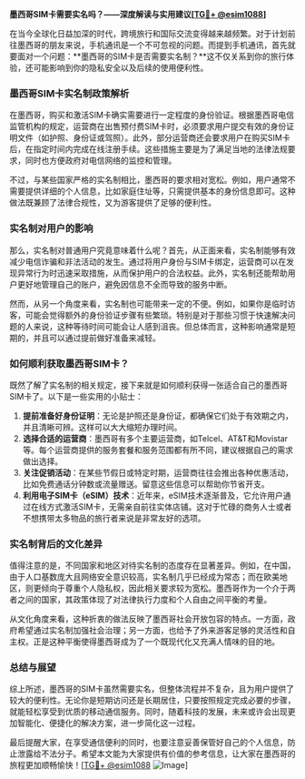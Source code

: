 **墨西哥SIM卡需要实名吗？——深度解读与实用建议[[TG💪+ @esim1088](https://t.me/s/esim1088)]**

在当今全球化日益加深的时代，跨境旅行和国际交流变得越来越频繁。对于计划前往墨西哥的朋友来说，手机通讯是一个不可忽视的问题。而提到手机通讯，首先就要面对一个问题：**墨西哥的SIM卡是否需要实名制？**这不仅关系到你的旅行体验，还可能影响到你的隐私安全以及后续的使用便利性。

### 墨西哥SIM卡实名制政策解析

在墨西哥，购买和激活SIM卡确实需要进行一定程度的身份验证。根据墨西哥电信监管机构的规定，运营商在出售预付费SIM卡时，必须要求用户提交有效的身份证明文件（如护照、身份证或驾照）。此外，部分运营商还会要求用户在购买SIM卡后，在指定时间内完成在线注册手续。这些措施主要是为了满足当地的法律法规要求，同时也方便政府对电信网络的监控和管理。

不过，与某些国家严格的实名制相比，墨西哥的要求相对宽松。例如，用户通常不需要提供详细的个人信息，比如家庭住址等，只需提供基本的身份信息即可。这种做法既兼顾了法律合规性，又为游客提供了足够的便利性。

### 实名制对用户的影响

那么，实名制对普通用户究竟意味着什么呢？首先，从正面来看，实名制能够有效减少电信诈骗和非法活动的发生。通过将用户身份与SIM卡绑定，运营商可以在发现异常行为时迅速采取措施，从而保护用户的合法权益。此外，实名制还能帮助用户更好地管理自己的账户，避免因信息不全而导致的服务中断。

然而，从另一个角度来看，实名制也可能带来一定的不便。例如，如果你是临时访客，可能会觉得额外的身份验证步骤有些繁琐。特别是对于那些习惯于快速解决问题的人来说，这种等待时间可能会让人感到沮丧。但总体而言，这种影响通常是短期的，并且可以通过提前做好准备来减轻。

### 如何顺利获取墨西哥SIM卡？

既然了解了实名制的相关规定，接下来就是如何顺利获得一张适合自己的墨西哥SIM卡了。以下是一些实用的小贴士：

1. **提前准备好身份证明**：无论是护照还是身份证，都确保它们处于有效期之内，并且清晰可辨。这样可以大大缩短办理时间。
2. **选择合适的运营商**：墨西哥有多个主要运营商，如Telcel、AT&T和Movistar等。每个运营商提供的服务套餐和服务范围都有所不同，建议根据自己的需求做出选择。
3. **关注促销活动**：在某些节假日或特定时期，运营商往往会推出各种优惠活动，比如免费通话分钟数或流量赠送。留意这些信息可以帮助你节省开支。
4. **利用电子SIM卡（eSIM）技术**：近年来，eSIM技术逐渐普及，它允许用户通过在线方式激活SIM卡，无需亲自前往实体店铺。这对于忙碌的商务人士或者不想携带太多物品的旅行者来说是非常友好的选项。

### 实名制背后的文化差异

值得注意的是，不同国家和地区对待实名制的态度存在显著差异。例如，在中国，由于人口基数庞大且网络安全意识较高，实名制几乎已经成为常态；而在欧美地区，则更倾向于尊重个人隐私权，因此相关要求较为宽松。墨西哥作为一个介于两者之间的国家，其政策体现了对法律执行力度和个人自由之间平衡的考量。

从文化角度来看，这种折衷的做法反映了墨西哥社会开放包容的特点。一方面，政府希望通过实名制加强社会治理；另一方面，也给予了外来游客足够的灵活性和自主权。正是这种平衡使得墨西哥成为了一个既现代化又充满人情味的目的地。

### 总结与展望

综上所述，墨西哥的SIM卡虽然需要实名，但整体流程并不复杂，且为用户提供了较大的便利性。无论你是短期访问还是长期居住，只要按照规定完成必要的步骤，就能轻松享受到优质的移动通信服务。同时，随着科技的发展，未来或许会出现更加智能化、便捷化的解决方案，进一步简化这一过程。

最后提醒大家，在享受通信便利的同时，也要注意妥善保管好自己的个人信息，防止泄露给不法分子。希望本文能为大家提供有价值的参考信息，让大家在墨西哥的旅程更加顺畅愉快！[[TG💪+ @esim1088](https://t.me/s/esim1088) ![Image](https://i.postimg.cc/4NQfJmqS/Snipaste-2025-05-13-00-14-12.png)]
